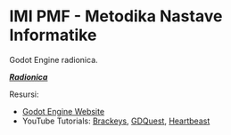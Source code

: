 # IMI PMF - Metodika Nastave Informatike
Godot Engine radionica.

[**_Radionica_**](https://dr460r.github.io/pmf-imi-metodika/radionica/)

Resursi:
- [Godot Engine Website](https://godotengine.org/)
- YouTube Tutorials: [Brackeys](https://www.youtube.com/@Brackeys/videos), [GDQuest](https://www.youtube.com/@Gdquest/videos), [Heartbeast](https://www.youtube.com/@uheartbeast/videos)

  
